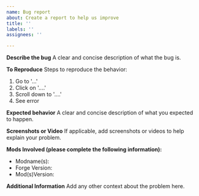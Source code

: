 ```yaml
---
name: Bug report
about: Create a report to help us improve
title: ''
labels: ''
assignees: ''

---
```


**Describe the bug**
A clear and concise description of what the bug is.

**To Reproduce**
Steps to reproduce the behavior:
1. Go to '...'
2. Click on '....'
3. Scroll down to '....'
4. See error

**Expected behavior**
A clear and concise description of what you expected to happen.

**Screenshots or Video**
If applicable, add screenshots or videos to help explain your problem.

**Mods Involved (please complete the following information):**
 - Modname(s):
 - Forge Version:
 - Mod(s)Version:

**Additional Information**
Add any other context about the problem here.
